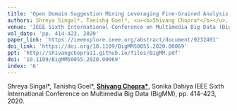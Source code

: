 ```yaml
---
title: 'Open Domain Suggestion Mining Leveraging Fine-Grained Analysis'
authors: Shreya Singal*, Tanishq Goel*, <u><b>Shivang Chopra*</b></u>, Sonika Dahiya
venue: 'IEEE Sixth International Conference on Multimedia Big Data (BigMM)'
vol_date: 'pp. 414-423, 2020'
paper_link: 'https://ieeexplore.ieee.org/abstract/document/9232491'
doi_link: 'https://doi.org/10.1109/BigMM50055.2020.00069'
ppt: 'http://shivangchopra11.github.io/files/BigMM.pdf'
doi: '10.1109/BigMM50055.2020.00069'
index: '6'
---
```

Shreya Singal*, Tanishq Goel*, <u><b>Shivang Chopra*</b></u>, Sonika Dahiya
IEEE Sixth International Conference on Multimedia Big Data (BigMM), pp. 414-423, 2020.
